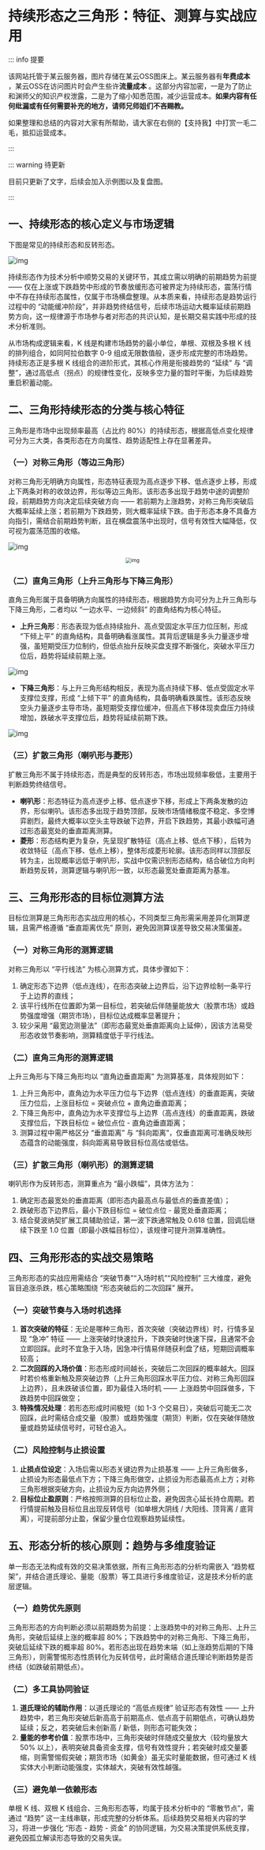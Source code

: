 # 持续形态之三角形：特征、测算与实战应用

::: info 提要

该网站托管于某云服务器，图片存储在某云OSS图床上。某云服务器有**年费成本** ，某云OSS在访问图片时会产生些许**流量成本** 。这部分内容加密，一是为了防止和渊师父的知识产权泄露，二是为了缩小知悉范围，减少运营成本。**如果内容有任何纰漏或有任何需要补充的地方，请师兄师姐们不吝赐教。**

如果整理和总结的内容对大家有所帮助，请大家在右侧的【支持我】中打赏一毛二毛，抵扣运营成本。

:::

::: warning 待更新

目前只更新了文字，后续会加入示例图以及复盘图。

:::

## 一、持续形态的核心定义与市场逻辑

下图是常见的持续形态和反转形态。

![img](https://cdn.imixmatrix.com/market-opinions/2025/10/20/e52b23803c20cc30558b41691c182de6.jpg)

持续形态作为技术分析中顺势交易的关键环节，其成立需以明确的前期趋势为前提 —— 仅在上涨或下跌趋势中形成的节奏放缓形态可被界定为持续形态，震荡行情中不存在持续形态属性，仅属于市场横盘整理。从本质来看，持续形态是趋势运行过程中的 “动能缓冲阶段”，并非趋势终结信号，后续市场运动大概率延续前期趋势方向，这一规律源于市场参与者对形态的共识认知，是长期交易实践中形成的技术分析准则。

从市场构成逻辑来看，K 线是构建市场趋势的最小单位，单根、双根及多根 K 线的排列组合，如同阿拉伯数字 0-9 组成无限数值般，逐步形成完整的市场趋势。持续形态正是多根 K 线组合的进阶形式，其核心作用是衔接趋势的 “延续” 与 “调整”，通过高低点（拐点）的规律性变化，反映多空力量的暂时平衡，为后续趋势重启积蓄动能。

## 二、三角形持续形态的分类与核心特征

三角形是市场中出现频率最高（占比约 80%）的持续形态，根据高低点变化规律可分为三大类，各类形态在方向属性、趋势适配性上存在显著差异。

### （一）对称三角形（等边三角形）

对称三角形无明确方向属性，形态特征表现为高点逐步下移、低点逐步上移，形成上下两条对称的收敛边界，形似等边三角形。该形态多出现于趋势中途的调整阶段，前期趋势方向决定后续突破方向 —— 若前期为上涨趋势，对称三角形突破后大概率延续上涨；若前期为下跌趋势，则大概率延续下跌。由于形态本身不具备方向指引，需结合前期趋势判断，且在横盘震荡中出现时，信号有效性大幅降低，仅可视为震荡范围的收缩。

![img](https://cdn.imixmatrix.com/market-opinions/2025/10/18/3031715c1d75435798566d717fd34b57.png)

<div style="display: flex; justify-content: center;">
  <img src="https://cdn.imixmatrix.com/market-opinions/2025/10/18/16271858b5be917e4115d3ce55fefe86.png" alt="img" style="zoom:70%;" />
</div>

### （二）直角三角形（上升三角形与下降三角形）

直角三角形属于具备明确方向属性的持续形态，根据趋势方向可分为上升三角形与下降三角形，二者均以 “一边水平、一边倾斜” 的直角结构为核心特征。

- **上升三角形**：形态表现为低点持续抬升、高点受固定水平压力位压制，形成 “下倾上平” 的直角结构，具备明确看涨属性。其背后逻辑是多头力量逐步增强，虽短期受压力位制约，但低点抬升反映买盘支撑不断强化，突破水平压力位后，趋势将延续前期上涨。

![img](https://cdn.imixmatrix.com/market-opinions/2025/10/18/62bebaaccc716990892ffa2a1e4955bb.png)

- **下降三角形**：与上升三角形结构相反，表现为高点持续下移、低点受固定水平支撑位支撑，形成 “上倾下平” 的直角结构，具备明确看跌属性。该形态反映空头力量逐步主导市场，虽短期受支撑位缓冲，但高点下移体现卖盘压力持续增加，跌破水平支撑位后，趋势将延续前期下跌。

![img](https://cdn.imixmatrix.com/market-opinions/2025/10/18/a84274d50c5c41f03d591bf02cc839bd.png)

### （三）扩散三角形（喇叭形与菱形）

扩散三角形不属于持续形态，而是典型的反转形态，市场出现频率极低，主要用于判断趋势终结信号。

- **喇叭形**：形态特征为高点逐步上移、低点逐步下移，形成上下两条发散的边界，形似喇叭。该形态多出现于趋势顶部，反映市场情绪极度不稳定、多空博弈剧烈，最终大概率以空头主导跌破下边界，开启下跌趋势，其最小跌幅可通过形态最宽处的垂直距离测算。
- **菱形**：形态结构更为复杂，先呈现扩散特征（高点上移、低点下移），后转为收敛特征（高点下移、低点上移），整体形成菱形轮廓。该形态同样以顶部反转为主，出现概率远低于喇叭形，实战中仅需识别形态结构，结合破位方向判断趋势反转，测算逻辑与喇叭形一致，以形态最宽处垂直距离为基准。

## 三、三角形形态的目标位测算方法

目标位测算是三角形形态实战应用的核心，不同类型三角形需采用差异化测算逻辑，且需严格遵循 “垂直距离优先” 原则，避免因测算误差导致交易决策偏差。

### （一）对称三角形的测算逻辑

对称三角形以 “平行线法” 为核心测算方式，具体步骤如下：

1. 确定形态下边界（低点连线），在形态突破上边界后，沿下边界绘制一条平行于上边界的直线；
2. 该平行线所在位置即为第一目标位，若突破后伴随量能放大（股票市场）或趋势强度增强（期货市场），目标位达成概率显著提升；
3. 较少采用 “最宽边测量法”（即形态最宽处垂直距离向上延伸），因该方法易受形态收敛节奏影响，测算精度低于平行线法。

### （二）直角三角形的测算逻辑

上升三角形与下降三角形均以 “直角边垂直距离” 为测算基准，具体规则如下：

1. 上升三角形中，直角边为水平压力位与下边界（低点连线）的垂直距离，突破压力位后，上涨目标位 = 突破点位 + 直角边垂直距离；
2. 下降三角形中，直角边为水平支撑位与上边界（高点连线）的垂直距离，跌破支撑位后，下跌目标位 = 破位点位 - 直角边垂直距离；
3. 测算过程中需严格区分 “垂直距离” 与 “斜向距离”，仅垂直距离可准确反映形态蕴含的动能强度，斜向距离易导致目标位高估或低估。

### （三）扩散三角形（喇叭形）的测算逻辑

喇叭形作为反转形态，测算重点为 “最小跌幅”，具体方法为：

1. 确定形态最宽处的垂直距离（即形态内最高点与最低点的垂直差值）；
2. 跌破形态下边界后，最小下跌目标位 = 破位点位 - 最宽处垂直距离；
3. 结合斐波纳契扩展工具辅助验证，第一波下跌通常触及 0.618 位置，回调后继续下跌至 1.0 位置（即最小跌幅目标位），该规律可提升测算准确性。

## 四、三角形形态的实战交易策略

三角形形态的实战应用需结合 “突破节奏”“入场时机”“风险控制” 三大维度，避免盲目追涨杀跌，核心策略围绕 “形态突破后的二次回踩” 展开。

### （一）突破节奏与入场时机选择

1. **首次突破的特征**：无论是哪种三角形，首次突破（突破边界线）时，行情多呈现 “急冲” 特征 —— 上涨突破时快速拉升，下跌突破时快速下探，且通常不会立即回踩。此时不宜急于入场，因急冲行情易伴随获利盘了结，短期回调概率较高；
2. **二次回踩的入场价值**：形态形成时间越长，突破后二次回踩的概率越大。回踩时若价格重新触及原突破边界（上升三角形回踩水平压力位、对称三角形回踩上边界），且未跌破该位置，即为最佳入场时机 —— 上涨趋势中回踩做多，下跌趋势中回踩做空；
3. **特殊情况处理**：若形态形成时间极短（如 1-3 个交易日），突破后可能无二次回踩，此时需结合成交量（股票）或趋势强度（期货）判断，仅在突破伴随放量或趋势延续信号时，可轻仓追入。

### （二）风险控制与止损设置

1. **止损点位设定**：入场后需以形态关键边界为止损基准 —— 上升三角形做多，止损设为形态最低点下方；下降三角形做空，止损设为形态最高点上方；对称三角形根据突破方向，止损设为反方向边界外侧；
2. **目标位止盈原则**：严格按照测算的目标位止盈，避免因贪心延长持仓周期。若行情提前触及目标位且出现反转信号（如单根大阴线 / 大阳线、顶背离 / 底背离），可提前部分止盈，保留少量仓位观察趋势延续性。

## 五、形态分析的核心原则：趋势与多维度验证

单一形态无法构成有效的交易决策依据，所有三角形形态的分析均需嵌入 “趋势框架”，并结合道氏理论、量能（股票）等工具进行多维度验证，这是技术分析的底层逻辑。

### （一）趋势优先原则

三角形形态的方向判断必须以前期趋势为前提：上涨趋势中的对称三角形、上升三角形，突破后延续上涨的概率超 80%；下跌趋势中的对称三角形、下降三角形，突破后延续下跌的概率超 80%。若形态出现在趋势末端（如上涨趋势后期的下降三角形），则需警惕形态性质转化为反转信号，此时需结合道氏理论判断趋势是否终结（如跌破前期低点）。

### （二）多工具协同验证

1. **道氏理论的辅助作用**：以道氏理论的 “高低点规律” 验证形态有效性 —— 上升趋势中，若三角形突破后新高高于前期高点、低点高于前期低点，可确认趋势延续；反之，若突破后未创新高 / 新低，则形态可能失效；
2. **量能的参考价值**：股票市场中，三角形突破时伴随成交量放大（较均量放大 50% 以上），表明突破具备资金支撑，信号有效性提升；若突破时成交量萎缩，则需警惕假突破；期货市场（如黄金）虽无实时量能数据，但可通过 K 线实体大小判断动能强度，实体越大，突破有效性越强。

### （三）避免单一依赖形态

单根 K 线、双根 K 线组合、三角形形态等，均属于技术分析中的 “零散节点”，需通过 “趋势” 这一主线串联，形成完整的分析体系。后续趋势交易相关内容的学习，将进一步强化 “形态 - 趋势 - 资金” 的协同逻辑，为交易决策提供系统支撑，避免因孤立解读形态导致的交易失误。

<!-- 总结成文章形式，分章节，然后用严肃方式去总结，不要说作者指出，视频指出。章节标题不要有很浓的ai味儿。 -->